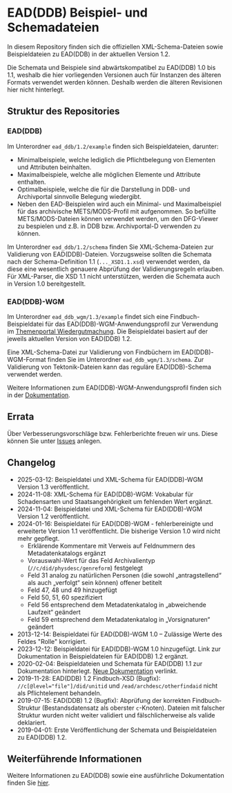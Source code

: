 # EAD(DDB) Beispiel- und Schemadateien

In diesem Repository finden sich die offiziellen XML-Schema-Dateien sowie Beispieldateien zu EAD(DDB) in der aktuellen Version 1.2.

Die Schemata und Beispiele sind abwärtskompatibel zu EAD(DDB) 1.0 bis 1.1, weshalb die hier vorliegenden Versionen auch für Instanzen des älteren Formats verwendet werden können. Deshalb werden die älteren Revisionen hier nicht hinterlegt.

## Struktur des Repositories
### EAD(DDB)
Im Unterordner `ead_ddb/1.2/example` finden sich Beispieldateien, darunter:

- Minimalbeispiele, welche lediglich die Pflichtbelegung von Elementen und Attributen beinhalten.
- Maximalbeispiele, welche alle möglichen Elemente und Attribute enthalten. 
- Optimalbeispiele, welche die für die Darstellung in DDB- und Archivportal sinnvolle Belegung wiedergibt.
- Neben den EAD-Beispielen wird auch ein Minimal- und Maximalbeispiel für das archivische METS/MODS-Profil mit aufgenommen. So befüllte METS/MODS-Dateien können verwendet werden, um den DFG-Viewer zu bespielen und z.B. in DDB bzw. Archivportal-D verwenden zu können.

Im Unterordner `ead_ddb/1.2/schema` finden Sie XML-Schema-Dateien zur Validierung von EAD(DDB)-Dateien. Vorzugsweise sollten die Schemata nach der Schema-Definition 1.1 (`..._XSD1.1.xsd`) verwendet werden, da diese eine wesentlich genauere Abprüfung der Validierungsregeln erlauben. Für XML-Parser, die XSD 1.1 nicht unterstützen, werden die Schemata auch in Version 1.0 bereitgestellt.

### EAD(DDB)-WGM
Im Unterordner `ead_ddb_wgm/1.3/example` findet sich eine Findbuch-Beispieldatei für das EAD(DDB)-WGM-Anwendungsprofil zur Verwendung im [Themenportal Wiedergutmachung](https://www.archivportal-d.de/themenportale/wiedergutmachung). 
Die Beispieldatei basiert auf der jeweils aktuellen Version von EAD(DDB) 1.2.

Eine XML-Schema-Datei zur Validierung von Findbüchern im EAD(DDB)-WGM-Format finden Sie im Unterordner `ead_ddb_wgm/1.3/schema`. Zur Validierung von Tektonik-Dateien kann das reguläre EAD(DDB)-Schema verwendet werden.

Weitere Informationen zum EAD(DDB)-WGM-Anwendungsprofil finden sich in der [Dokumentation](https://wiki.deutsche-digitale-bibliothek.de/pages/viewpage.action?pageId=126518213).

## Errata

Über Verbesserungsvorschläge bzw. Fehlerberichte freuen wir uns. Diese können Sie unter [Issues](https://github.com/Deutsche-Digitale-Bibliothek/ddb-metadata-ead/issues) anlegen.

## Changelog
- 2025-03-12: Beispieldatei und XML-Schema für EAD(DDB)-WGM Version 1.3 veröffentlicht.
- 2024-11-08: XML-Schema für EAD(DDB)-WGM: Vokabular für Schadensarten und Staatsangehörigkeit um fehlenden Wert ergänzt.
- 2024-11-04: Beispieldatei und XML-Schema für EAD(DDB)-WGM Version 1.2 veröffentlicht.
- 2024-01-16: Beispieldatei für EAD(DDB)-WGM - fehlerbereinigte und erweiterte Version 1.1 veröffentlicht. Die bisherige Version 1.0 wird nicht mehr gepflegt.
  - Erklärende Kommentare mit Verweis auf Feldnummern des Metadatenkatalogs ergänzt
  - Vorauswahl-Wert für das Feld Archivalientyp (`//c/did/physdesc/genreform`) festgelegt
  - Feld 31 analog zu natürlichen Personen (die sowohl „antragstellend“ als auch „verfolgt“ sein können) offener betitelt
  - Feld 47, 48 und 49 hinzugefügt
  - Feld 50, 51, 60 spezifiziert
  - Feld 56 entsprechend dem Metadatenkatalog in „abweichende Laufzeit“ geändert
  - Feld 59 entsprechend dem Metadatenkatalog in „Vorsignaturen“ geändert
- 2013-12-14: Beispieldatei für EAD(DDB)-WGM 1.0 – Zulässige Werte des Feldes "Rolle" korrigiert.
- 2023-12-12: Beispieldatei für EAD(DDB)-WGM 1.0 hinzugefügt. Link zur Dokumentation in Beispieldateien für EAD(DDB) 1.2 ergänzt.
- 2020-02-04: Beispieldateien und Schemata für EAD(DDB) 1.1 zur Dokumentation hinterlegt. [Neue Dokumentation](https://wiki.deutsche-digitale-bibliothek.de/pages/viewpage.action?pageId=19010180) verlinkt.
- 2019-11-28: EAD(DDB) 1.2 Findbuch-XSD (Bugfix): `//c[@level="file"]/did/unitid` und `/ead/archdesc/otherfindaid` nicht als Pflichtelement behandeln.
- 2019-07-15: EAD(DDB) 1.2 (Bugfix): Abprüfung der korrekten Findbuch-Struktur (Bestandsdatensatz als oberster `c`-Knoten). Dateien mit falscher Struktur wurden nicht weiter validiert und fälschlicherweise als valide deklariert.
- 2019-04-01: Erste Veröffentlichung der Schemata und Beispieldateien zu EAD(DDB) 1.2.

## Weiterführende Informationen

Weitere Informationen zu EAD(DDB) sowie eine ausführliche Dokumentation finden Sie [hier](https://wiki.deutsche-digitale-bibliothek.de/pages/viewpage.action?pageId=19010180).
